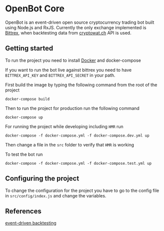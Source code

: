 # OpenBot Core

OpenBot is an event-driven open source cryptocurrency trading bot built using Node.js and RxJS. Currently the only exchange implemented is [Bittrex](https://bittrex.com/), when backtesting data from [cryptowat.ch](https://cryptowat.ch/) API is used.

## Getting started

To run the project you need to install [Docker](https://www.docker.com/) and docker-compose

If you want to run the bot live against bittrex you need to have `BITTREX_API_KEY` and `BITTREX_API_SECRET` in your path.

First build the image by typing the following command from the root of the project

`docker-compose build`

Then to run the project for production run the following command 

`docker-compose up`

For running the project while developing including `HMR` run 

`docker-compose -f docker-compose.yml -f docker-compose.dev.yml up`

Then change a file in the `src` folder to verify that `HMR` is working

To test the bot run

`docker-compose -f docker-compose.yml -f docker-compose.test.yml up`

## Configuring the project

To change the configuration for the project you have to go to the config file in `src/config/index.js` and change the variables.

## References

[event-driven backtesting](https://www.quantstart.com/articles/Event-Driven-Backtesting-with-Python-Part-I)